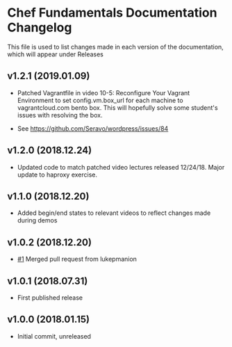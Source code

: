 # Chef Fundamentals Documentation Changelog

This file is used to list changes made in each version of the documentation, which will appear under Releases

## v1.2.1 (2019.01.09)

- Patched Vagrantfile in video 10-5: Reconfigure Your Vagrant Environment to set config.vm.box_url for each machine to vagrantcloud.com bento box. This will hopefully solve some student's issues with resolving the box.

- See https://github.com/Seravo/wordpress/issues/84

## v1.2.0 (2018.12.24)

- Updated code to match patched video lectures released 12/24/18. Major update to haproxy exercise.

## v1.1.0 (2018.12.20)

- Added begin/end states to relevant videos to reflect changes made during demos

## v1.0.2 (2018.12.20)

- [#1](https://github.com/stellarsquall/chef-fundamentals-resources/pull/1) Merged pull request from lukepmanion

## v1.0.1 (2018.07.31)

- First published release

## v1.0.0 (2018.01.15)

- Initial commit, unreleased